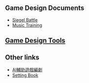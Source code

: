 ## Game Design Documents

* [Siegel Battle](./Siegel%20Battle)
* [Music Training](./MusicTraining/)

## [Game Design Tools](./Tool/)


## Other links
* [AI輔助遊戲編劇](https://ai.posetmage.com/Practice/StM4H4/)
* [Setting Book](/Novel/Setting/)
